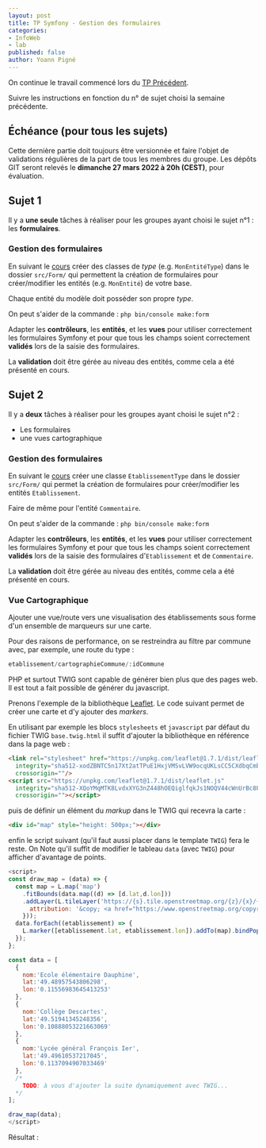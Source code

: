 ```yaml
---
layout: post
title: TP Symfony - Gestion des formulaires
categories:  
- InfoWeb
- lab
published: false
author: Yoann Pigné
---
```


On  continue le travail commencé lors du [TP Précédent](http://pigne.org/teaching/infoweb/lab/TP-Symfony-Modeles).


Suivre les instructions en fonction du n° de sujet choisi la semaine précédente. 

## Échéance (pour tous les sujets)

Cette dernière partie doit toujours être versionnée et faire l'objet de validations régulières de la part de tous les membres du groupe. Les dépôts GIT seront relevés le **dimanche 27 mars 2022 à 20h (CEST)**, pour évaluation.

## Sujet 1

Il y a **une seule** tâches à réaliser pour les groupes ayant choisi le sujet n°1 : les **formulaires**.


### Gestion des formulaires

En suivant le [cours](https://pigne.org/teaching/infoweb/lecture/Symfony-Forms) créer  des classes de *type* (e.g. `MonEntitéType`) dans le dossier `src/Form/` qui permettent la création de formulaires pour créer/modifier les entités (e.g. `MonEntité`) de votre base. 

Chaque entité du modèle doit posséder son propre *type*.

On peut s'aider de la commande : `php bin/console make:form`



Adapter les **contrôleurs**, les **entités**, et les **vues** pour utiliser correctement les formulaires Symfony et pour que tous les champs soient correctement **validés** lors de la saisie des formulaires.

La **validation** doit être gérée au niveau des entités, comme cela a été présenté en cours. 



## Sujet 2

Il y a **deux** tâches à réaliser pour les groupes ayant choisi le sujet n°2 : 

  - Les formulaires
  - une vues cartographique 

### Gestion des formulaires

En suivant le [cours](https://pigne.org/teaching/infoweb/lecture/Symfony-Forms) créer une classe `EtablissementType` dans le dossier `src/Form/` qui permet la création de formulaires pour créer/modifier les entités `Etablissement`.

Faire de même pour l'entité `Commentaire`.

On peut s'aider de la commande : `php bin/console make:form`

Adapter les **contrôleurs**, les **entités**, et les **vues** pour utiliser correctement les formulaires Symfony et pour que tous les champs soient correctement **validés** lors de la saisie des formulaires d'`Etablissement` et de `Commentaire`.

La **validation** doit être gérée au niveau des entités, comme cela a été présenté en cours. 

### Vue Cartographique

Ajouter une vue/route vers une visualisation des établissements sous forme d'un ensemble de marqueurs sur une carte. 

Pour des raisons de performance, on se restreindra au filtre par commune avec, par exemple, une route du type :
```php
etablissement/cartographieCommune/:idCommune
```

PHP et surtout TWIG sont capable de générer bien plus que des pages web. Il est tout a fait possible de générer du javascript.

Prenons l'exemple de la bibliothèque [Leaflet](http://leafletjs.com). Le code suivant permet de créer une carte et d'y ajouter des _markers_.

En utilisant par exemple les blocs `stylesheets` et `javascript` par défaut du fichier  TWIG  `base.twig.html` il suffit d'ajouter la bibliothèque en référence dans la page web :

```html
<link rel="stylesheet" href="https://unpkg.com/leaflet@1.7.1/dist/leaflet.css"
  integrity="sha512-xodZBNTC5n17Xt2atTPuE1HxjVMSvLVW9ocqUKLsCC5CXdbqCmblAshOMAS6/keqq/sMZMZ19scR4PsZChSR7A=="
  crossorigin=""/>
<script src="https://unpkg.com/leaflet@1.7.1/dist/leaflet.js"
  integrity="sha512-XQoYMqMTK8LvdxXYG3nZ448hOEQiglfqkJs1NOQV44cWnUrBc8PkAOcXy20w0vlaXaVUearIOBhiXZ5V3ynxwA=="
  crossorigin=""></script>
```

puis de définir un élément du *markup* dans le TWIG qui recevra la carte :

```html
<div id="map" style="height: 500px;"></div>
```

enfin le script suivant (qu'il faut aussi placer dans le template `TWIG`) fera le reste. On Note  qu'il suffit de modifier le tableau `data` (avec `TWIG`) pour afficher d'avantage de  points.

```javascript
<script>
const draw_map = (data) => {  
  const map = L.map('map')
    .fitBounds(data.map((d) => [d.lat,d.lon]))
    .addLayer(L.tileLayer('https://{s}.tile.openstreetmap.org/{z}/{x}/{y}.png', {
      attribution: '&copy; <a href="https://www.openstreetmap.org/copyright">OpenStreetMap</a> contributors'
    }));
  data.forEach((etablissement) => {
    L.marker([etablissement.lat, etablissement.lon]).addTo(map).bindPopup("<b>"+etablissement.nom+"</b>");
  });
};

const data = [
  {
    nom:'Ecole élémentaire Dauphine',
    lat:'49.48957543806298',
    lon:'0.11556983645413253'
  },
  {
    nom:'Collège Descartes',
    lat:'49.51941345248356',
    lon:'0.10888053221663069'
  },
  {
    nom:'Lycée général François Ier',
    lat:'49.49610537217045',
    lon:'0.1137094907033469'
  },
  /*
    TODO: à vous d'ajouter la suite dynamiquement avec TWIG...
  */
];

draw_map(data);
</script>
```

Résultat :


<link rel="stylesheet" href="https://unpkg.com/leaflet@1.7.1/dist/leaflet.css"
  integrity="sha512-xodZBNTC5n17Xt2atTPuE1HxjVMSvLVW9ocqUKLsCC5CXdbqCmblAshOMAS6/keqq/sMZMZ19scR4PsZChSR7A=="
  crossorigin=""/>
<script src="https://unpkg.com/leaflet@1.7.1/dist/leaflet.js"
  integrity="sha512-XQoYMqMTK8LvdxXYG3nZ448hOEQiglfqkJs1NOQV44cWnUrBc8PkAOcXy20w0vlaXaVUearIOBhiXZ5V3ynxwA=="
  crossorigin=""></script>

<div id="map" style="height: 500px;     page-break-inside:avoid;
"></div>
<script>
const draw_map = (data) => {  
  const map = L.map('map')
    .fitBounds(data.map((d) => [d.lat,d.lon]))
    .addLayer(L.tileLayer('https://{s}.tile.openstreetmap.org/{z}/{x}/{y}.png', {
        attribution: '&copy; <a href="https://www.openstreetmap.org/copyright">OpenStreetMap</a> contributors'
    }));
  
  let marker;
  data.forEach((etablissement) => {
    marker = L.marker([etablissement.lat, etablissement.lon]).addTo(map).bindPopup("<b>"+etablissement.nom+"</b>");
  });

  marker.openPopup();
};


const data = [
  {
    nom:'Ecole élémentaire Dauphine',
    lat:'49.48957543806298',
    lon:'0.11556983645413253'
  },
  {
    nom:'Collège Descartes',
    lat:'49.51941345248356',
    lon:'0.10888053221663069'
  },
  {
    nom:'Lycée général François Ier',
    lat:'49.49610537217045',
    lon:'0.1137094907033469'
  },
];


draw_map(data);

</script>


<!-- 
## Gestion d'authentification et de droits d'utilisateurs

Pour notre application  on souhaite les droits suivants :

- les administrateurs :
  - peuvent créer/modifier/supprimer des musées
- les utilisateurs non-administrateurs:
  - peuvent commenter sur les musées
- les visiteurs non-connectés:
  - peuvent consulter les musées et et les commentaires

Les administrateurs peuvent faire ce que les utilisateurs veuvent faire.

Les utilisateurs connectés peuvent faire ce que les visiteurs peuvent faire.


Symfony possède un mécanisme de base pour la gestion d'utilisateurs. A l'aire un _bundle_ supplémentaire, il est très facile de mettre en place des mécanismes classiques de connexion, déconnexion, et enregistrement de nouveaux utilisateurs.

### Le bundle FOSUserBundle

Suivre les 7 étapes de configuration du bundle ici :
[https://symfony.com/doc/master/bundles/FOSUserBundle/index.html](https://symfony.com/doc/master/bundles/FOSUserBundle)

### _Fixtures_ pour les utilisateurs

Pour simplifier la manipulation des utilisateurs on crée une nouvelle classe de _fixture_ qui permet de générer des utilisateurs avec leur mot de passe. Dans l'exemple suivant la classe  `LoadUserData`  dans le fichier `src/AppBundle/DataFixtures/ORM/LoadUserData.php` permet de créer 2 utilisateurs :

| login | mdp | role |
|-------|-----|------|
| admin | admin | ROLE_ADMIN |
| user  | user | ROLE_USER |


```php
<?php
// src/AppBundle/DataFixtures/ORM/LoadUserData.php

namespace AppBundle\DataFixtures\ORM;

use Doctrine\Common\DataFixtures\FixtureInterface;
use Doctrine\Common\Persistence\ObjectManager;
use Symfony\Component\DependencyInjection\ContainerAwareInterface;
use Symfony\Component\DependencyInjection\ContainerInterface;

class LoadUserData implements FixtureInterface, ContainerAwareInterface
{
    private $container = 'Private';


    public function load(ObjectManager $manager)
    {

        // Get our userManager, you must implement `ContainerAwareInterface`
        $userManager = $this->container->get('fos_user.user_manager');

        // Create our user and set details
        $admin = $userManager->createUser();
        $admin->setUsername('admin');
        $admin->setEmail('admin@domain.com');
        $admin->setPlainPassword('admin');
        //$user->setPassword('3NCRYPT3D-V3R51ON');
        $admin->setEnabled(true);
        $admin->setRoles(array('ROLE_ADMIN'));

        // Update the user
        $userManager->updateUser($admin, true);


        // Create our user and set details
        $user = $userManager->createUser();
        $user->setUsername('user');
        $user->setEmail('user@domain.com');
        $user->setPlainPassword('user');
        //$user->setPassword('3NCRYPT3D-V3R51ON');
        $user->setEnabled(true);
        $user->setRoles(array('ROLE_USER'));

        // Update the user
        $userManager->updateUser($user, true);




        $manager->persist($admin);
        $manager->persist($user);
        $manager->flush();

    }

    public function setContainer(ContainerInterface $container = null)
    {
        $this->container = $container;
    }
    /**
     * @return ContainerInterface
     */
    public function getContainer()
    {
        return $this->container;
    }

}
```

On génère les données avec la commande :

```bash
php bin/console doctrine:fixtures:load
```

### Gestion des droits

Les droits se gèrent ensuite en associant des _roles_ à des _routes_  grâce à des expressions rationnelles dans le fichier `security.yml`

```yml
# ...
access_control:
        - { path: ^/login$, role: IS_AUTHENTICATED_ANONYMOUSLY }
        - { path: ^/register, role: IS_AUTHENTICATED_ANONYMOUSLY }
        - { path: ^/resetting, role: IS_AUTHENTICATED_ANONYMOUSLY }
        - { path: ^/musee/[0-9]+/edit$, role: ROLE_ADMIN }
        - { path: ^/musee/[0-9]+/comment$, role: ROLE_USER }
        - ...
```

### Sécurisation des contrôleurs

On utilise la fonction `denyAccessUnlessGranted` dans les actions de contrôleurs pour s'assurer qu'un utilisateur est autorisé a faire cette action

```php
<?php
class SomeController {

  public function someAction($name)
  {
    // Exception levée si l'utilisateur n'est pas administrateur
    $this->denyAccessUnlessGranted('ROLE_ADMIN', null, 'Unable to access this page!');
// ...

```

### Sécurisation des vues

Dans les vues on va choisir ce que l'on veut montrer en fonctions des droits de l'utilisateur :

{% raw %}
```liquid
{% if is_granted('ROLE_ADMIN') %}
    <a href="...">Delete</a>
{% endif %}

{% if is_granted('ROLE_USER') %}
    <h2>Donnez votre avis</h2>
    {{ form_start(comment_form) }}
    {{ form_widget(comment_form) }}
    {{ form_end(comment_form) }}
{% endif %}
```
{% endraw %}
### Surcharger les templates de FOSUserBundle

[Overriding Default FOSUserBundle Templates](http://symfony.com/doc/current/bundles/FOSUserBundle/overriding_templates.html) -->
